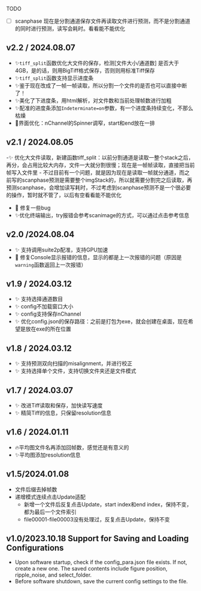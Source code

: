TODO

- [ ] scanphase 现在是分割通道保存文件再读取文件进行预测，而不是分割通道的同时进行预测，读写会耗时。看看能不能优化

## v2.2 / 2024.08.07

* ✨`tiff_split`函数优化大文件的保存，检测[文件大小/通道数] 是否大于4GB，是的话，则用BigTiff格式保存，否则则用标准Tiff保存
* ✨`tiff_split`函数支持显示进度条
* ✨鉴于现在改成了一帧一帧读取，所以分割一个文件的是否也可以直接中断了！
* ✨美化了下进度条，用html解析，对文件数和当前处理帧数进行加粗
* ✨配准的进度条添加`Indeterminate=on`参数，有一个进度条持续变化，不那么枯燥
* 💄界面优化：nChannel的Spinner调窄，start和end放在一排

## v2.1 / 2024.08.05

-✨ 优化大文件读取，新建函数tiff_split：以前分割通道是读取一整个stack之后，再分，会占用比较大内存，文件一大就分割很慢；现在是一帧帧读取，直接把当前帧写入文件里
    - 不过目前有一个问题，就是因为现在是读取一帧就分通道，而之前写的scanphase预测是需要整个imgStack的，所以就需要分割完之后读取，再预测scanphase，会增加读写耗时，不过考虑到scanphase预测不是一个很必要的操作，暂时就不管了，以后有空看看能不能优化

- 🐛 修复一些bug
- ✨优化终端输出，try报错会参考scanimage的方式，可以通过点击参考信息

## v2.0 /2024.08.04

- ✨ 支持调用suite2p配准，支持GPU加速
- 🐛 修复Console显示报错的信息，显示的都是上一次报错的问题（原因是 `warning`函数返回上一次报错）

## v1.9 / 2024.03.12

- ✨ 支持选择通道数目
- ✨ config不加载窗口大小
- ✨ config支持保存nChannel
- ✨ 优化config.json的保存路径：之前是打包为exe，就会创建在桌面，现在希望是放在exe的所在位置

## v1.8 / 2024.03.12

- ✨ 支持预测双向扫描的misalignment，并进行校正
- ✨ 支持选择单个文件，支持切换文件夹还是文件模式

## v1.7 / 2024.03.07

- ✨ 改进Tiff读取和保存，加快读写速度
- ✨ 精简Tiff的信息，只保留resolution信息

## v1.6 / 2024.01.11

* 🔥平均图文件名再添加回帧数，感觉还是有意义的
* ✨平均图添加resolution信息

## v1.5/2024.01.08

- 文件后缀去掉帧数
- 递增模式连续点击Update适配
  * 新增一个文件后反复点击Update，start index和end index，保持不变，都为最后一个文件索引
  * file00001-file00003没有处理过，反复点击Update，保持不变

## v1.0/2023.10.18 Support for Saving and Loading Configurations

- Upon software startup, check if the config_para.json file exists. If not, create a new one. The saved contents include figure position, ripple_noise, and select_folder.
- Before software shutdown, save the current config settings to the file.
